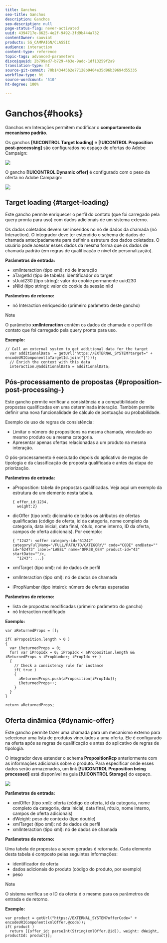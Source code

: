 ```yaml
---
title: Ganchos
seo-title: Ganchos
description: Ganchos
seo-description: null
page-status-flag: never-activated
uuid: 4394717e-8625-4e2f-9492-3fd9b444a732
contentOwner: sauviat
products: SG_CAMPAIGN/CLASSIC
audience: interaction
content-type: reference
topic-tags: advanced-parameters
discoiquuid: 2b799ad7-b729-4b3e-9adc-1df13259f2a9
translation-type: ht
source-git-commit: 70b143445b2e77128b9404e35d96b39694d55335
workflow-type: ht
source-wordcount: '510'
ht-degree: 100%

---
```



# Ganchos{#hooks}

Ganchos em Interações permitem modificar o **comportamento do mecanismo padrão**.

Os ganchos **[!UICONTROL Target loading]** e **[!UICONTROL Proposition post-processing]** são configurados no espaço de ofertas do Adobe Campaign:

![](assets/interaction_hooks_1.png)

O gancho **[!UICONTROL Dynamic offer]** é configurado com o peso da oferta no Adobe Campaign:

![](assets/interaction_hooks_2.png)

## Target loading {#target-loading}

Este gancho permite enriquecer o perfil do contato (que foi carregado pela query pronta para uso) com dados adicionais de um sistema externo.

Os dados coletados devem ser inseridos no nó de dados da chamada (nó Interaction). O integrador deve ter estendido o schema de dados de chamada antecipadamente para definir a estrutura dos dados coletados. O usuário pode acessar esses dados da mesma forma que os dados de chamada padrão (em regras de qualificação e nível de personalização).

**Parâmetros de entrada:**

* xmlInteraction (tipo xml): nó de interação
* aTargetId (tipo de tabela): identificador do target
* sUuid230 (tipo string): valor do cookie permanente uuid230
* sNlid (tipo string): valor do cookie da sessão nlid

**Parâmetros de retorno:**

* nó Interaction enriquecido (primeiro parâmetro deste gancho)

>[!NOTE]
>
>O parâmetro **xmlInteraction** contém os dados de chamada e o perfil do contato que foi carregado pela query pronta para uso.

**Exemplo:**

```
// Call an external system to get additional data for the target
  var additionalData  = getUrl("https://EXTERNAL_SYSTEM?target=" + encodeURIComponent(aTargetId.join("|")));
  // Enrich the context with this data
  interaction.@additionalData = additionalData;
```

## Pós-processamento de propostas {#proposition-post-processing-}

Este gancho permite verificar a consistência e a compatibilidade de propostas qualificadas em uma determinada interação. Também permite definir uma nova funcionalidade de cálculo de pontuação ou probabilidade.

Exemplo de uso de regras de consistência:

* Limitar o número de propositions na mesma chamada, vinculado ao mesmo produto ou a mesma categoria.
* Apresentar apenas ofertas relacionadas a um produto na mesma interação.

O pós-processamento é executado depois do aplicativo de regras de tipologia e da classificação de proposta qualificada e antes da etapa de priorização.

**Parâmetros de entrada:**

* aProposition: tabela de propostas qualificadas. Veja aqui um exemplo da estrutura de um elemento nesta tabela.

   ```
   { offer_id:1234,
     weight:2}
   ```

* dicOffer (tipo xml): dicionário de todos os atributos de ofertas qualificadas (código de oferta, id da categoria, nome completo da categoria, data inicial, data final, rótulo, nome interno, ID da oferta, campos de oferta adicionais). Por exemplo:

   ```
   { "1242": <offer category-id="61242" categoryFullName="/FULL/PATH/TO/CATEGORY/" code="CODE" endDate="" id="62473" label="LABEL" name="OFR38_OE4" product-id="43" startDate=""/>,
     "1243": ...}
   ```

* xmlTarget (tipo xml): nó de dados de perfil
* xmlInteraction (tipo xml): nó de dados de chamada
* iPropNumber (tipo inteiro): número de ofertas esperadas

**Parâmetros de retorno:**

* lista de propostas modificadas (primeiro parâmetro do gancho)
* nó Interaction modificado

**Exemplo:**

```
var aReturnedProps = [];

if( aProposition.length > 0 )
{
  var iReturnedProps = 0;
  for( var iPropIdx = 0; iPropIdx < aProposition.length && iReturnedProps < iPropNumber; iPropIdx ++ )
  {
    // Check a consistency rule for instance
    if( true )
    {
      aReturnedProps.push(aProposition[iPropIdx]);
      iReturnedProps++;
    }
  }
}

return aReturnedProps;
```

## Oferta dinâmica {#dynamic-offer}

Este gancho permite fazer uma chamada para um mecanismo externo para selecionar uma lista de produtos vinculados a uma oferta. Ele é configurado na oferta após as regras de qualificação e antes do aplicativo de regras de tipologia.

O integrador deve estender o schema **PropositionRcp** anteriormente com as informações adicionais sobre o produto. Para especificar onde esses dados serão armazenados, um link **[!UICONTROL Proposition being processed]** está disponível na guia **[!UICONTROL Storage]** do espaço.

![](assets/interaction_hooks_3.png)

**Parâmetros de entrada:**

* xmlOffer (tipo xml): oferta (código de oferta, id da categoria, nome completo da categoria, data inicial, data final, rótulo, nome interno, campos de oferta adicionais)
* dWeight: peso de contexto (tipo double)
* xmlTarget (tipo xml): nó de dados de perfil
* xmlInteraction (tipo xml): nó de dados de chamada

**Parâmetros de retorno:**

Uma tabela de propostas a serem geradas é retornada. Cada elemento desta tabela é composto pelas seguintes informações:

* identificador de oferta
* dados adicionais do produto (código do produto, por exemplo)
* peso

>[!NOTE]
>
>O sistema verifica se o ID da oferta é o mesmo para os parâmetros de entrada e de retorno.

**Exemplo:**

```
var product = getUrl("https://EXTERNAL_SYSTEM?offerCode=" + encodeURIComponent(xmlOffer.@code));
if( product )
  return [{offer_id: parseInt(String(xmlOffer.@id)), weight: dWeight, productId: product}];
```

